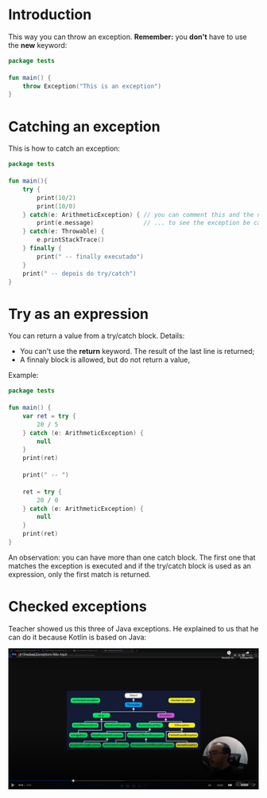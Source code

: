 # Introduction

This way you can throw an exception. **Remember:** you **don't** have to use the **new** keyword:

```kotlin
package tests

fun main() {
    throw Exception("This is an exception")
}
```


# Catching an exception

This is how to catch an exception:

```kotlin
package tests

fun main(){
    try {
        print(10/2)
        print(10/0)        
    } catch(e: ArithmeticException) { // you can comment this and the next line ...
        print(e.message)              // ... to see the exception be caugth by the catch block
    } catch(e: Throwable) {
        e.printStackTrace()
    } finally {
        print(" -- finally executado")
    }
    print(" -- depois do try/catch")
}
```


# Try as an expression

You can return a value from a try/catch block. Details:
- You can't use the **return** keyword. The result of the last line is returned;
- A finnaly block is allowed, but do not return a value,

Example:

```kotlin
package tests

fun main() {
    var ret = try {
        20 / 5
    } catch (e: ArithmeticException) {
        null
    }
    print(ret)

    print(" -- ")

    ret = try {
        20 / 0
    } catch (e: ArithmeticException) {
        null
    }
    print(ret)
}
```

An observation: you can have more than one catch block. The first one that matches the exception is executed and if the try/catch block is used as an expression, only the first match is returned.



# Checked exceptions

Teacher showed us this three of Java exceptions. He explained to us that he can do it because Kotlin is based on Java:

![exception hieararchy](images/exception-hierarchy.png)